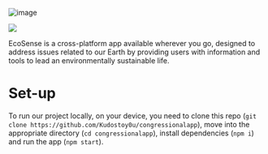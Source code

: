 ![image](https://github.com/user-attachments/assets/b45548b0-923f-438c-815c-8168adb74245)



![](https://github.com/user-attachments/assets/12871482-2cd2-48fc-8d1b-005c3c0878b1)



EcoSense is a cross-platform app available wherever you go, designed to address issues related to our Earth by providing users with information and tools to lead an environmentally sustainable life. 


# Set-up

To run our project locally, on your device, you need to clone this repo (`git clone https://github.com/Kudostoy0u/congressionalapp`), move into the appropriate directory (`cd congressionalapp`), install dependencies (`npm i`) and run the app (`npm start`).
